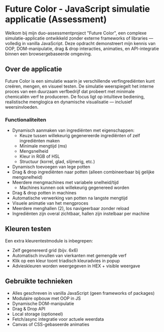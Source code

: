 # Future Color - JavaScript simulatie applicatie (Assessment)
Welkom bij mijn duo-assessmentproject "Future Color", een complexe simulatie-applicatie ontwikkeld zonder externe frameworks of libraries — volledig in vanilla JavaScript. Deze opdracht demonstreert mijn kennis van OOP, DOM-manipulatie, drag & drop interacties, animaties, en API-integratie binnen een browsergebaseerde omgeving.

## Over de applicatie
Future Color is een simulatie waarin je verschillende verfingrediënten kunt creëren, mengen, en visueel testen. De simulatie weerspiegelt het interne proces van een duurzaam verfbedrijf dat probeert met minimale chemicaliën verf te produceren. De focus ligt op intuïtieve bediening, realistische menglogica en dynamische visualisatie — inclusief weersinvloeden.

### Functionaliteiten
- Dynamisch aanmaken van ingrediënten met eigenschappen:
  - Keuze tussen willekeurig gegenereerde ingrediënten of zelf ingrediënten maken
  - Minimale mengtijd (ms)
  - Mengsnelheid
  - Kleur in RGB of HSL
  - Structuur (korrel, glad, slijmerig, etc.)
- Dynamisch toevoegen van lege potten
- Drag & drop ingrediënten naar potten (alleen combineerbaar bij gelijke mengsnelheid)
- Meerdere mengmachines met variabele snelheid/tijd
  - Machines kunnen ook willekeurig gegenereed worden
- Drag & drop potten in machines
- Automatische verwerking van potten na langste mengtijd
- Visuele animatie van het mengproces
- Meerdere menghallen (2), los navigeerbaar zonder reload
- Ingrediënten zijn overal zichtbaar, hallen zijn instelbaar per machine

## Kleuren testen
Een extra kleurentestmodule is inbegrepen:
- Zelf gegenereerd grid (bijv. 6x6)
- Automatisch invullen van vierkanten met gemengde verf
- Klik op een kleur toont triadisch kleuradvies in popup
- Advieskleuren worden weergegeven in HEX + visible weergave

## Gebruikte technieken
- Alles geschreven in vanilla JavaScript (geen frameworks of packages)
- Modulaire opbouw met OOP in JS
- Dynamische DOM-manipulatie
- Drag & Drop API
- Local storage (optioneel)
- Fetch/async integratie voor actuele weerdata
- Canvas of CSS-gebaseerde animaties
